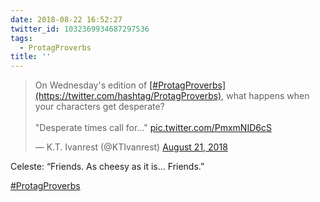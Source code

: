 ```yaml
---
date: 2018-08-22 16:52:27
twitter_id: 1032369934687297536
tags:
  - ProtagProverbs
title: ''
---
```


<blockquote class="twitter-tweet"><p lang="en" dir="ltr">On Wednesday&#39;s edition of <a href="https://twitter.com/hashtag/ProtagProverbs?src=hash&amp;ref_src=twsrc%5Etfw">[#ProtagProverbs](https://twitter.com/hashtag/ProtagProverbs)</a>, what happens when your characters get desperate?<br><br>&quot;Desperate times call for...&quot; <a href="https://t.co/PmxmNID6cS">pic.twitter.com/PmxmNID6cS</a></p>&mdash; K.T. Ivanrest (@KTIvanrest) <a href="https://twitter.com/KTIvanrest/status/1031956403920019456?ref_src=twsrc%5Etfw">August 21, 2018</a></blockquote>
<script async src="https://platform.twitter.com/widgets.js" charset="utf-8"></script>

Celeste: “Friends. As cheesy as it is… Friends.”

[#ProtagProverbs](https://twitter.com/hashtag/ProtagProverbs)
